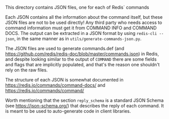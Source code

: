 This directory contains JSON files, one for each of Redis` commands

Each JSON contains all the information about the command itself, but these JSON files are not to be used directly!
Any third party who needs access to command information must get it from COMMAND INFO and COMMAND DOCS.
The output can be extracted in a JSON format by using `redis-cli --json`, in the same manner as in `utils/generate-commands-json.py`.

The JSON files are used to generate commands.def (and https://github.com/redis/redis-doc/blob/master/commands.json) in Redis, and
despite looking similar to the output of `COMMAND` there are some fields and flags that are implicitly populated, and that's the
reason one shouldn't rely on the raw files.

The structure of each JSON is somewhat documented in https://redis.io/commands/command-docs/ and https://redis.io/commands/command/

Worth mentioning that the section `reply_schema` is a standard JSON Schema (see https://json-schema.org/) that describes the reply of each command.
It is meant to be used to auto-generate code in client libraries.

